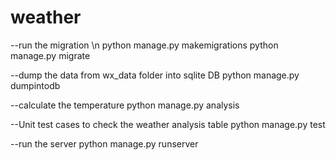 # weather

--run the migration \n
python manage.py makemigrations
python manage.py migrate 

--dump the data from wx_data folder into sqlite DB
python manage.py dumpintodb

--calculate the temperature
python manage.py analysis

--Unit test cases to check the weather analysis table
python manage.py test

--run the server
python manage.py runserver
